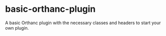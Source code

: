 # basic-orthanc-plugin
A basic Orthanc plugin with the necessary classes and headers to start your own plugin.

